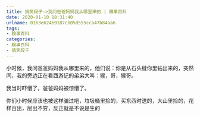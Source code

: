 ```yaml
---
title: 搞笑段子->我问爸爸妈妈我从哪里来的 | 糗事百科
date: 2020-01-10 18:31:40
urlname: 01b3e62469187cb05d555cca47b84aa6
tags: 
- 糗事百科
categories:
- 糗事百科
- 搞笑段子
---
```

小时候，我问爸爸妈妈我从哪里来的，他们说：你是从石头缝你里钻出来的，突然间，我的旁边正在看西游记的弟弟大叫：猴，哥，猴哥。

我当时吓懵了，爸爸妈妈被惊懵了。

你们小时候应该也被这样骗过吧，垃圾桶里捡的，买东西时送的，大山里捡的，花样百出，层出不穷，反正就是不说是生的


